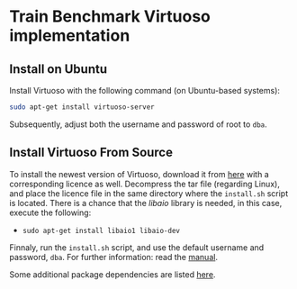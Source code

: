 # Train Benchmark Virtuoso implementation

## Install on Ubuntu

Install Virtuoso with the following command (on Ubuntu-based systems):

```bash
sudo apt-get install virtuoso-server
```

Subsequently, adjust both the username and password of root to `dba`.

## Install Virtuoso From Source

To install the newest version of Virtuoso, download it from [here](http://virtuoso.openlinksw.com/download/) with a corresponding licence as well. Decompress the tar file (regarding Linux), and place the licence file in the same directory where the `install.sh` script is located. There is a chance that the *libaio* library is needed, in this case, execute the following:
 * `sudo apt-get install libaio1 libaio-dev`

Finnaly, run the `install.sh` script, and use the default username and password, `dba`. For further information: read the [manual](http://docs.openlinksw.com/pdf/virtdocs.pdf).

Some additional package dependencies are listed [here](https://github.com/openlink/virtuoso-opensource).

